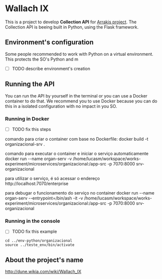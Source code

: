 # Wallach IX

This is a project to develop **Collection API** for [Arrakis project](https://github.com/lucasmauricio/arrakis).
The Collection API is beeing built in Python, using the Flask framework.

## Environment's configuration

Some people recommended to work with Python on a virtual environment.
This protects the SO's Python and m

- [ ] TODO describe environment's creation

## Running the API

You can run the API by yourself in the terminal or you can use a Docker container to do that.
We recommend you to use Docker because you can do this in a isolated configuration with no impact in you SO.

### Running in Docker

- [ ] TODO fix this steps

comando para criar o container com base no Dockerfile:
docker build -t organizacional-srv .

comando para executar o container e iniciar o serviço automaticamente
docker run --name organ-serv -v /home/lucasm/workspace/works-experiment/microservices/organizacional:/app-src -p 7070:8000 srv-organizacional

para utilizar o serviço, é só acessar o endereço http://localhost:7070/enterprise

para debugar o funcionamento do serviço no container
docker run --name organ-serv --entrypoint=/bin/ash -it -v /home/lucasm/workspace/works-experiment/microservices/organizacional:/app-src -p 7070:8000 srv-organizacional

### Running in the console

- [ ] TODO fix this example

```shell
cd ../env-python/organizacional
source ../teste_env/bin/activate
```

## About the project's name

http://dune.wikia.com/wiki/Wallach_IX
